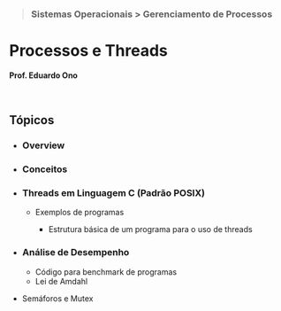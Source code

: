 > ### Sistemas Operacionais > Gerenciamento de Processos

# Processos e Threads

__Prof. Eduardo Ono__

&nbsp;

## Tópicos

* ### Overview

* ### Conceitos

* ### Threads em Linguagem C (Padrão POSIX)

    * Exemplos de programas

        * Estrutura básica de um programa para o uso de threads

* ### Análise de Desempenho

    * Código para benchmark de programas
    * Lei de Amdahl

* Semáforos e Mutex

<br>
